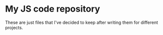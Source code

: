 My JS code repository
=====================
These are just files that I've decided to keep after writing them for different projects.
